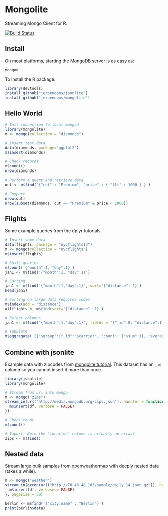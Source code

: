 Mongolite
=========

Streaming Mongo Client for R.

[![Build Status](https://travis-ci.org/jeroenooms/mongolite.svg?branch=master)](https://travis-ci.org/jeroenooms/mongolite)

Install
-------

On most platforms, starting the MongoDB server is as easy as:

```
mongod
```

To install the R package:

```r
library(devtools)
install_github("jeroenooms/jsonlite")
install_github("jeroenooms/mongolite")
```

Hello World
-----------

```r
# Init connection to local mongod
library(mongolite)
m <- mongo(collection = "diamonds")

# Insert test data
data(diamonds, package="ggplot2")
m$insert(diamonds)

# Check records
m$count()
nrow(diamonds)

# Perform a query and retrieve data
out <- m$find('{"cut" : "Premium", "price" : { "$lt" : 1000 } }')

# Compare
nrow(out)
nrow(subset(diamonds, cut == "Premium" & price < 1000))
```

Flights
-------

Some example queries from the dplyr tutorials.

```r
# Insert some data
data(flights, package = "nycflights13")
m <- mongo(collection = "nycflights")
m$insert(flights)

# Basic queries
m$count('{"month":1, "day":1}')
jan1 <- m$find('{"month":1, "day":1}')

# Sorting
jan1 <- m$find('{"month":1,"day":1}', sort='{"distance":-1}')
head(jan1)

# Sorting on large data requires index
m$index(add = "distance")
allflights <- m$find(sort='{"distance":-1}')

# Select columns
jan1 <- m$find('{"month":1,"day":1}', fields = '{"_id":0, "distance":1, "carrier":1}')

# Tabulate
m$aggregate('[{"$group":{"_id":"$carrier", "count": {"$sum":1}, "average":{"$avg":"$distance"}}}]')
```

Combine with jsonlite
---------------------

Example data with zipcodes from [mongolite tutorial](http://docs.mongodb.org/manual/tutorial/aggregation-zip-code-data-set/). This dataset has an `_id` column so you cannot insert it more than once.

```r
library(jsonlite)
library(mongolite)

# Stream from url into mongo
m <- mongo("zips")
stream_in(url("http://media.mongodb.org/zips.json"), handler = function(df){
  m$insert(df, verbose = FALSE)
})

# Check count
m$count()

# Import. Note the 'location' column is actually an array!
zips <- m$find()
```

Nested data
-----------

Stream large bulk samples from [openweathermap](http://openweathermap.org/current#bulk) with deeply nested data (takes a while).

```r
m <- mongo("weather")
stream_in(gzcon(url("http://78.46.48.103/sample/daily_14.json.gz")), handler = function(df){
  m$insert(df, verbose = FALSE)  
}, pagesize = 50)

berlin <- m$find('{"city.name" : "Berlin"}')
print(berlin$data)
```
